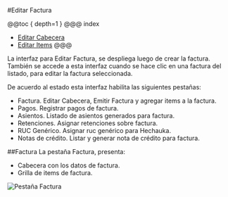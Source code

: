 #Editar Factura

@@toc { depth=1 }
@@@ index
* [Editar Cabecera](editar/cabecera.md)
* [Editar Items](editar/items.md)
@@@

La interfaz para Editar Factura, se despliega luego de crear la factura.
También se accede a esta interfaz cuando se hace clic en una factura del listado, para editar
la factura seleccionada.

De acuerdo al estado esta interfaz habilita las siguientes pestañas:

- Factura. Editar Cabecera, Emitir Factura y agregar items a la factura.
- Pagos. Registrar pagos de factura.
- Asientos. Listado de asientos generados para factura.
- Retenciones. Asignar retenciones sobre factura.
- RUC Genérico. Asignar ruc genérico para Hechauka.
- Notas de crédito. Listar y generar nota de crédito para factura.


##Factura
La pestaña Factura, presenta:

- Cabecera con los datos de factura.
- Grilla de items de factura.

![Pestaña Factura](img/pestaña_facturas.png)














